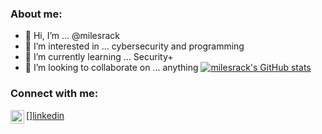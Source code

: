 
### About me:
- 👋 Hi, I’m ... @milesrack
- 👀 I’m interested in ... cybersecurity and programming
- 🌱 I’m currently learning ... Security+
- 💞️ I’m looking to collaborate on ... anything
[![milesrack's GitHub stats](https://github-readme-stats.vercel.app/api?username=milesrack)](https://github.com/anuraghazra/github-readme-stats)

### Connect with me:
[<img align="left" alt="codeSTACKr | LinkedIn" width="22px" src="https://cdn.jsdelivr.net/npm/simple-icons@v3/icons/linkedin.svg" />][linkedin](https://linkedin.com/in/milesrack)
